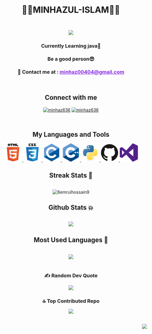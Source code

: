 <h1 align="center"><b>👨‍💻MINHAZUL-ISLAM👨‍💻</b></h1>
<br>
<p align="center">
  <img src=https://readme-typing-svg.herokuapp.com/?lines=Computer%20Science%20Student;Aspiring%20Software%20Engineer;Always%20Learning%20New%20Things&font=Fira%20Code&center=true&width=440&height=45&color=008000&vCenter=true&size=25">
</p>

<div align="center">
<h3>  Currently Learning <strong>java</strong>📓</h3>

<h3> <strong>Be a good person</strong>😎</h3>

<h3>📧 Contact me at : <strong><a href="mailto:minhaz00404@gmail.com" style="color:#8a2be2;">minhaz00404@gmail.com</a></strong></h3>

</div>
<br>

<div align="center">

## Connect with me
<a href="https://www.instagram.com/minhaz636/" target="blank"><img align="center" src="https://raw.githubusercontent.com/rahuldkjain/github-profile-readme-generator/master/src/images/icons/Social/instagram.svg" alt="minhaz636" height="50" width="60" /></a>
<a href="https://www.facebook.com/minhaz636/" target="blank"><img align="center" src="https://raw.githubusercontent.com/rahuldkjain/github-profile-readme-generator/master/src/images/icons/Social/facebook.svg" alt="minhaz636" height="50" width="60" /></a>
</div>

<br>
<div align="center">

## My Languages and Tools

<a href="https://www.w3.org/html/" target="_blank" rel="noreferrer">
  <img src="https://raw.githubusercontent.com/devicons/devicon/master/icons/html5/html5-original-wordmark.svg" alt="html5" width="60" height="60"/>
</a>
<a href="https://www.w3schools.com/css/" target="_blank" rel="noreferrer">
  <img src="https://raw.githubusercontent.com/devicons/devicon/master/icons/css3/css3-original-wordmark.svg" alt="css3" width="60" height="60"/>
</a>
<a href="https://www.cprogramming.com/" target="_blank" rel="noreferrer">
  <img src="https://raw.githubusercontent.com/devicons/devicon/master/icons/c/c-original.svg" alt="c" width="60" height="60"/>
</a>
<a href="https://www.w3schools.com/cpp/" target="_blank" rel="noreferrer">
  <img src="https://raw.githubusercontent.com/devicons/devicon/master/icons/cplusplus/cplusplus-original.svg" alt="cplusplus" width="60" height="60"/>
</a>
<a href="https://www.python.org" target="_blank" rel="noreferrer">
  <img src="https://raw.githubusercontent.com/devicons/devicon/master/icons/python/python-original.svg" alt="python" width="60" height="60"/>
</a>
<a href="https://github.com" target="_blank" rel="noreferrer">
  <img src="https://raw.githubusercontent.com/devicons/devicon/master/icons/github/github-original.svg" alt="github" width="60" height="60"/>
</a>
<a href="https://code.visualstudio.com/" target="_blank" rel="noreferrer">
  <img src="https://raw.githubusercontent.com/devicons/devicon/master/icons/visualstudio/visualstudio-plain.svg" alt="vs-code" width="60" height="60"/>
</a>

</div>




<div align="center">

  ##  Streak Stats 	💪
  <br>

  <img src="https://github-readme-streak-stats.herokuapp.com/?user=6emrulhossain9&theme=aura&border=ffffff" alt="6emrulhossain9"/>
</div>

<div align="center">

  ##  Github Stats 	💥
  <br>
  <img src="https://github-readme-stats.vercel.app/api?username=minhaz0100&show_icons=true&hide=contribs,prs&cache_seconds=86400&theme=aura" />
</div>

<div align="center">

  ## Most Used Languages 🌟
  <br>
      <img src="https://github-readme-stats.vercel.app/api/top-langs/?username=minhaz0100&theme=aura&hide_border=false&include_all_commits=false&count_private=false&layout=compact" />
      </div>
      <br>
<div align="center">

### ✍️ Random Dev Quote

  <img src="https://quotes-github-readme.vercel.app/api?type=horizontal&theme=aura&border=ffffff"/>

</div>

<div align="center">

### 🔝 Top Contributed Repo
<img src="https://github-contributor-stats.vercel.app/api?username=minhaz0100&limit=5&theme=aura&combine_all_yearly_contributions=true" />
</div>
<br>
<p align="right"> <img src="https://komarev.com/ghpvc/?username=minhaz0100&label=Visited&color=8a2be2&style=plastic" /> </p>
